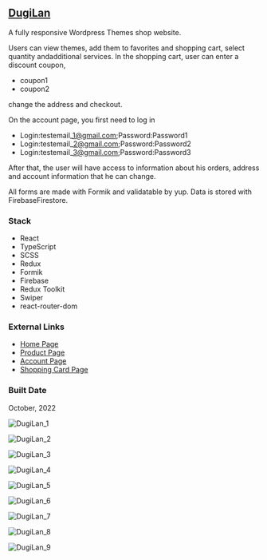[DugiLan](https://react-pet-dugilan.web.app/)
----------------------------------------------------------------------------------------------

A fully responsive Wordpress Themes shop website.

Users can view themes, add them to favorites and shopping cart, select quantity andadditional services. In the shopping cart, user can enter a discount coupon,

*   coupon1
*   coupon2

change the address and checkout.

On the account page, you first need to log in

*   Login:testemail\_1@gmail.com;Password:Password1
*   Login:testemail\_2@gmail.com;Password:Password2
*   Login:testemail\_3@gmail.com;Password:Password3

After that, the user will have access to information about his orders, address and account information that he can change.

All forms are made with Formik and validatable by yup. Data is stored with FirebaseFirestore.

### Stack

*   React
*   TypeScript
*   SCSS
*   Redux
*   Formik
*   Firebase
*   Redux Toolkit
*   Swiper
*   react-router-dom

### External Links

*   [Home Page](https://react-pet-dugilan.web.app/)
*   [Product Page](https://react-pet-dugilan.web.app/browse/product/DugiLan)
*   [Account Page](https://react-pet-dugilan.web.app/account)
*   [Shopping Card Page](https://react-pet-dugilan.web.app/card)

### Built Date

October, 2022

![DugiLan_1](https://firebasestorage.googleapis.com/v0/b/petrinich-sergey----portfolio.appspot.com/o/PET_REACT_DugiLan%2FDugiLan_1.jpg?alt=media&token=ae97fd7a-dd3d-44ce-aaf2-9248114959f0)

![DugiLan_2](https://firebasestorage.googleapis.com/v0/b/petrinich-sergey----portfolio.appspot.com/o/PET_REACT_DugiLan%2FDugiLan_2.jpg?alt=media&token=1ec01506-ac05-4a59-a8ff-5d1fb588f843)

![DugiLan_3](https://firebasestorage.googleapis.com/v0/b/petrinich-sergey----portfolio.appspot.com/o/PET_REACT_DugiLan%2FDugiLan_3.jpg?alt=media&token=2ad92f7d-61fe-46cd-b398-c90f046b5a73)

![DugiLan_4](https://firebasestorage.googleapis.com/v0/b/petrinich-sergey----portfolio.appspot.com/o/PET_REACT_DugiLan%2FDugiLan_4.jpg?alt=media&token=d91e4e1a-17f4-489d-8497-5e2a5be71cac)

![DugiLan_5](https://firebasestorage.googleapis.com/v0/b/petrinich-sergey----portfolio.appspot.com/o/PET_REACT_DugiLan%2FDugiLan_5.jpg?alt=media&token=ce80a48d-c152-4489-962b-e39e2babee91)

![DugiLan_6](https://firebasestorage.googleapis.com/v0/b/petrinich-sergey----portfolio.appspot.com/o/PET_REACT_DugiLan%2FDugiLan_6.jpg?alt=media&token=1127898f-cc22-4c15-b50a-5f536bfb5693)

![DugiLan_7](https://firebasestorage.googleapis.com/v0/b/petrinich-sergey----portfolio.appspot.com/o/PET_REACT_DugiLan%2FDugiLan_7.jpg?alt=media&token=d6907a26-50f6-4872-8fe5-8aae65c14ccf)

![DugiLan_8](https://firebasestorage.googleapis.com/v0/b/petrinich-sergey----portfolio.appspot.com/o/PET_REACT_DugiLan%2FDugiLan_8.jpg?alt=media&token=09d78208-e6c9-446f-a8fc-85be69a3126a)

![DugiLan_9](https://firebasestorage.googleapis.com/v0/b/petrinich-sergey----portfolio.appspot.com/o/PET_REACT_DugiLan%2FDugiLan_9.jpg?alt=media&token=3c361c88-d3c3-40d2-8228-7a4946f2fa62)
